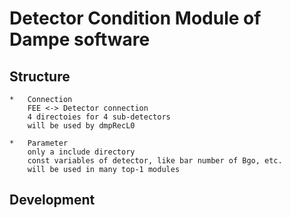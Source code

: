 
#   Detector Condition Module of Dampe software


##  Structure

    *   Connection
        FEE <-> Detector connection
        4 directoies for 4 sub-detectors
        will be used by dmpRecL0

    *   Parameter
        only a include directory
        const variables of detector, like bar number of Bgo, etc.
        will be used in many top-1 modules

##  Development




